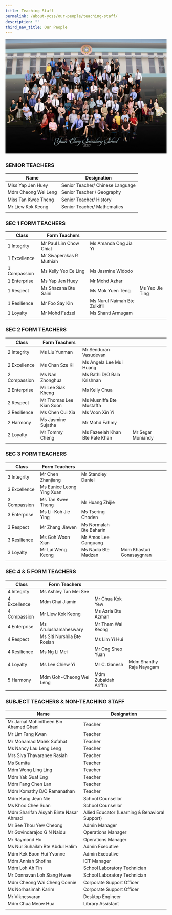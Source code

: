 ```yaml
---
title: Teaching Staff
permalink: /about-ycss/our-people/teaching-staff/
description: ""
third_nav_title: Our People
---
```

![](/images/All%20Staff.jpg)

### SENIOR TEACHERS

| Name | Designation |
| --- | --- |
| Miss Yap Jen Huey | Senior Teacher/ Chinese Language |
| Mdm Cheong Wei Leng | Senior Teacher / Geography |
| Miss Tan Kwee Theng | Senior Teacher/ History |
| Mr Liew Kok Keong | Senior Teacher/ Mathematics |
| | |

### SEC 1 FORM TEACHERS

| Class | Form Teachers |  |  |
|---|---|---|---|
| 1 Integrity | Mr Paul Lim Chow Chiat | Ms Amanda Ong Jia Yi |  |
| 1 Excellence | Mr Sivaperakas R Muthiah  |  |  |
| 1 Compassion | Ms Kelly Yeo Ee Ling | Ms Jasmine Widodo |  |
| 1 Enterprise | Ms Yap Jen Huey | Mr Mohd Azhar |  |
| 1 Respect | Ms Shazana Bte Saini | Ms Mok Yuen Teng | Ms Yeo Jie Ting |
| 1 Resilience | Mr Foo Say Kin | Ms Nurul Naimah Bte Zulkifli |  |
| 1 Loyalty | Mr Mohd Fadzel | Ms Shanti Armugam |  |
| | | | |

### SEC 2 FORM TEACHERS

| Class | Form Teachers |  |  |
| --- | --- | --- | --- |
| 2 Integrity | Ms Liu Yunman | Mr Senduran Vasudevan |  |
| 2 Excellence | Ms Chan Sze Ki | Ms Angela Lee Mui Huang |  |
| 2 Compassion | Ms Nan Zhonghua | Ms Rathi D/O Bala Krishnan |  |
| 2 Enterprise | Mr Lee Siak Kheng | Ms Kelly Chua |  |
| 2 Respect | Mr Thomas Lee Kian Soon | Ms Musniffa Bte Mustaffa |   
| 2 Resilience | Ms Chen Cui Xia | Ms Voon Xin Yi |   
| 2 Harmony | Ms Jasmine Sujatha | Mr Mohd Fahmy |
| 2 Loyalty  | Mr Tommy Cheng  | Ms Fazeelah Khan Bte Pate Khan  | Mr Segar Muniandy  |
| | | 

### SEC 3 FORM TEACHERS

| Class | Form Teachers |  |  |
| --- | --- | --- | --- |
| 3 Integrity | Mr Chen Zhanjiang | Mr Standley Daniel |  |
| 3 Excellence | Ms Eunice Leong Ying Xuan |   
| 3 Compassion | Ms Tan Kwee Theng | Mr Huang Zhijie |  |
| 3 Enterprise | Ms Li-Koh Jie Ying | Ms Tsering Choden |  |
| 3 Respect | Mr Zhang Jiawen | Ms Normalah Bte Baharin |  |
| 3 Resilience | Ms Goh Woon Xian | Mr Amos Lee Canguang | 
| 3 Loyalty | Mr Lai Weng Keong | Ms Nadia Bte Madzan | Mdm Khasturi Gonasaygnran |
| | |

### SEC 4 & 5 FORM TEACHERS

| Class | Form Teachers |  |  | 
|---|---|---|---|
| 4 Integrity | Ms Ashley Tan Mei See |  |  |
| 4 Excellence  | Mdm Chai Jiamin | Mr Chua Kok Yew |  |
| 4 Compassion | Mr Liew Kok Keong | Ms Azria Bte Azman |  |
| 4 Enterprise | Ms Arulushamaheswary | Mr Tham Wai Keong |  |
| 4 Respect | Ms Siti Nurshila Bte Roslan | Ms Lim Yi Hui |  |
| 4 Resilience | Ms Ng Li Mei | Mr Ong Sheo Yuan |   
| 4 Loyalty | Ms Lee Chiew Yi | Mr C. Ganesh | Mdm Shanthy Raja Nayagam |
| 5 Harmony | Mdm Goh-Cheong Wei Leng | Mdm Zubaidah Ariffin |
| | |

### SUBJECT TEACHERS & NON-TEACHING STAFF

| Name | Designation |
| --- | --- |
| Mr Jamal Mohinitheen Bin Ahamed Ghani | Teacher |
| Mr Lim Fang Kwan | Teacher |
| Mr Mohamad Malek Sufahat | Teacher |
| Ms Nancy Lau Leng Leng | Teacher |
| Mrs Siva Thavaranee Rasiah | Teacher |
| Ms Sumita | Teacher |
| Mdm Wong Ling Ling | Teacher |
| Mdm Yak Guat Eng | Teacher |
| Mdm Fang Chen Lan  | Teacher  |
| Mdm Komathy D/O Ramanathan | Teacher  |
| Mdm Kang Jean Nie | School Counsellor |
| Ms Khoo Chee Suan | School Counsellor |
| Mdm Sharifah Aisyah Binte Nasar Ahmad | Allied Educator (Learning & Behavioral Support) |
| Mr See Thou Yew Cheong | Admin Manager |
| Mr Govindarajoo G N Naidu | Operations Manager |
| Mr Raymond Ho | Operations Manager |
| Ms Nur Suhailah Bte Abdul Halim | Admin Executive |
| Mdm Kek Boon Hui Yvonne | Admin Executive |
| Mdm Anniah Shofina | ICT Manager |
| Mdm Loh Ah Tin | School Laboratory Technician |
| Mr Donnavan Loh Siang Hwee | School Laboratory Technician |
| Mdm Cheong Wai Cheng Connie | Corporate Support Officer |
| Ms Norhasimah Karim | Corporate Support Officer |
| Mr Viknesvaran | Desktop Engineer |
| Mdm Chua Meow Hua  | Library Assistant  |
| | |
